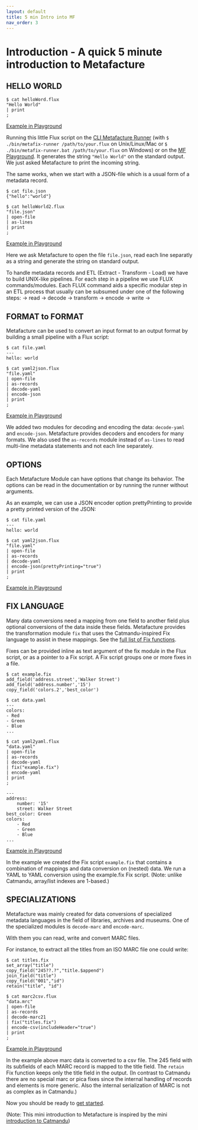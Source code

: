 ```yaml
---
layout: default
title: 5 min Intro into MF
nav_order: 3
---
```


# Introduction - A quick 5 minute introduction to Metafacture

## HELLO WORLD

```
$ cat helloWord.flux
"Hello World"
| print
;
```
[Example in Playground](https://metafacture.org/playground/?flux=%22Hello+World%22%0A%7C+print%0A%3B)

Running this little Flux script on the [CLI Metafacture Runner](https://github.com/metafacture/metafacture-fix/releases) (with `$ ./bin/metafix-runner /path/to/your.flux` on Unix/Linux/Mac or `$ ./bin/metafix-runner.bat /path/to/your.flux` on Windows) or on the [MF Playground](https://metafacture.org/playground/?flux=%22Hello+World%22%0A%7C+print%0A%3B). It generates the string `"Hello World"` on the standard output. We just asked Metafacture to print the incoming string.

The same works, when we start with a JSON-file which is a usual form of a metadata record.

```
$ cat file.json
{"hello":"world"}
```

```
$ cat helloWorld2.flux
"file.json"
| open-file
| as-lines
| print
;
```
[Example in Playground](https://metafacture.org/playground/?flux=inputFile%0A%7C+open-file%0A%7C+as-lines%0A%7C+print%0A%3B&data=%7B%22hello%22%3A%22world%22%7D)

Here we ask Metafacture to open the file `file.json`, read each line separatly as a string and generate the string on standard output.

To handle metadata records and ETL (Extract - Transform - Load) we have to build UNIX-like pipelines. For each step in a pipeline we use FLUX commands/modules. Each FLUX command aids a specific modular step in an ETL process that usually can be subsumed under one of the following steps:
→ read → decode → transform → encode → write → 


## FORMAT to FORMAT

Metafacture can be used to convert an input format to an output format by building a small pipeline with a Flux script:

```
$ cat file.yaml
---
hello: world
```

```
$ cat yaml2json.flux
"file.yaml"
| open-file
| as-records
| decode-yaml
| encode-json
| print
;
```
[Example in Playground](https://metafacture.org/playground/?flux=inputFile%0A%7C+open-file%0A%7C+as-records%0A%7C+decode-yaml%0A%7C+encode-json%0A%7C+print%0A%3B&data=hello%3A+world)

We added two modules for decoding and encoding the data: `decode-yaml` and `encode-json`.
Metafacture provides decoders and encoders for many formats. We also used the `as-records` module instead of `as-lines` to 
read multi-line metadata statements and not each line separately.

## OPTIONS

Each Metafacture Module can have options that change its behavior. The options can be read in the documentation or by running the runner without arguments.

As an example, we can use a JSON encoder option prettyPrinting to provide a pretty printed version of the JSON:

```
$ cat file.yaml
---
hello: world
```

```
$ cat yaml2json.flux
"file.yaml"
| open-file
| as-records
| decode-yaml
| encode-json(prettyPrinting="true")
| print
;
```
[Example in Playground](https://metafacture.org/playground/?flux=inputFile%0A%7C+open-file%0A%7C+as-records%0A%7C+decode-yaml%0A%7C+encode-json%28prettyPrinting%3D%22true%22%29%0A%7C+print%0A%3B&data=hello%3A+world)

## FIX LANGUAGE

Many data conversions need a mapping from one field to another field plus optional conversions of the data inside these fields. Metafacture provides the transformation module `fix` that uses the Catmandu-inspired Fix language to assist in these mappings. See the [full list of Fix functions](fix/Fix-functions.html#functions).

Fixes can be provided inline as text argument of the fix module in the Flux script, or as a pointer to a Fix script. A Fix script groups one or more fixes in a file.

```
$ cat example.fix
add_field('address.street','Walker Street')
add_field('address.number','15')
copy_field('colors.2','best_color')
```

```
$ cat data.yaml
---
colors:
- Red
- Green
- Blue
...
```

```
$ cat yaml2yaml.flux
"data.yaml"
| open-file
| as-records
| decode-yaml
| fix("example.fix")
| encode-yaml
| print
;
```

```
---
address:
    number: '15'
    street: Walker Street
best_color: Green
colors:
    - Red
    - Green
    - Blue
...
```
[Example in Playground](https://metafacture.org/playground/?flux=inputFile%0A%7C+open-file%0A%7C+as-records%0A%7C+decode-yaml%0A%7C+fix%28transformationFile%29%0A%7C+encode-yaml%0A%7C+print%0A%3B&transformation=add_field%28%27address.street%27%2C%27Walker+Street%27%29%0Aadd_field%28%27address.number%27%2C%2715%27%29%0Acopy_field%28%27colors.2%27%2C%27best_color%27%29&data=---%0Acolors%3A%0A-+Red%0A-+Green%0A-+Blue)

In the example we created the Fix script `example.fix` that contains a combination of mappings and data conversion on (nested) data. We run a YAML to YAML conversion using the example.fix Fix script. (Note: unlike Catmandu, array/list indexes are 1-based.)


## SPECIALIZATIONS

Metafacture was mainly created for data conversions of specialized metadata languages in the field of libraries, archives and museums. One of the specialized modules is `decode-marc` and `encode-marc`. 

With them you can read, write and convert MARC files.

For instance, to extract all the titles from an ISO MARC file one could write:

```
$ cat titles.fix
set_array("title")
copy_field("245??.?","title.$append")
join_field("title")
copy_field("001","id")
retain("title", "id")
```
 
 ```
 $ cat marc2csv.flux
"data.mrc"
| open-file
| as-records
| decode-marc21
| fix("titles.fix")
| encode-csv(includeHeader="true")
| print
;
```

[Example in Playground](https://metafacture.org/playground/?flux=%22https%3A//raw.githubusercontent.com/metafacture/metafacture-tutorial/main/data/sample.marc21%22%0A%7C+open-http%0A%7C+as-lines%0A%7C+decode-marc21%0A%7C+fix%28transformationFile%29%0A%7C+encode-csv%28includeheader%3D%22true%22%29%0A%7C+print%0A%3B&transformation=set_array%28%22title%22%29%0Acopy_field%28%22245%3F%3F.%3F%22%2C%22title.%24append%22%29%0Ajoin_field%28%22title%22%29%0Acopy_field%28%22001%22%2C%22id%22%29%0Aretain%28%22title%22%2C+%22id%22%29)

In the example above marc data is converted to a csv file.
The 245 field with its subfields of each MARC record is mapped to the title field.
The `retain` Fix function keeps only the title field in the output. (In contrast to Catmandu there are no special marc or pica fixes since the internal handling of records and elements is more generic. Also the internal serialization of MARC is not as complex as in Catmandu.)


Now you should be ready to [get started](Getting-Started.html).

(Note: This mini introduction to Metafacture is inspired by the mini [introduction to Catmandu](https://metacpan.org/dist/Catmandu/view/lib/Catmandu/Introduction.pod))
